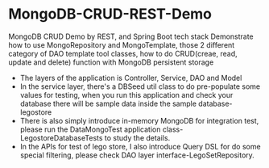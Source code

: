 # MongoDB-CRUD-REST-Demo
MongoDB CRUD Demo by REST, and Spring Boot tech stack
Demonstrate how to use MongoRepository and MongoTemplate, those 2 different category of DAO template tool classes, how to do CRUD(creae, read, update and delete) function with MongoDB persistent storage  
* The layers of the application is Controller, Service, DAO and Model  
* In the service layer, there's a DBSeed util class to do pre-populate some values for testing, when you run this application and check your database there will be sample data inside the sample database-legostore  
* There is also simply introduce in-memory MongoDB for integration test, please run the DataMongoTest application class-LegostoreDatabaseTests to study the details.  
* In the APIs for test of lego store, I also introduce Query DSL for do some special filtering, please check DAO layer interface-LegoSetRepository.
 

